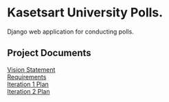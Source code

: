 # Kasetsart University Polls.

Django web application for conducting polls.

## Project Documents

[Vision Statement](../../wiki/Vision%20Statement)<br/>
[Requirements](../../wiki/Requirements)<br/>
[Iteration 1 Plan](../../wiki/Iteration%201%20Plan)<br/>
[Iteration 2 Plan](../../wiki/Iteration%202%20Plan)